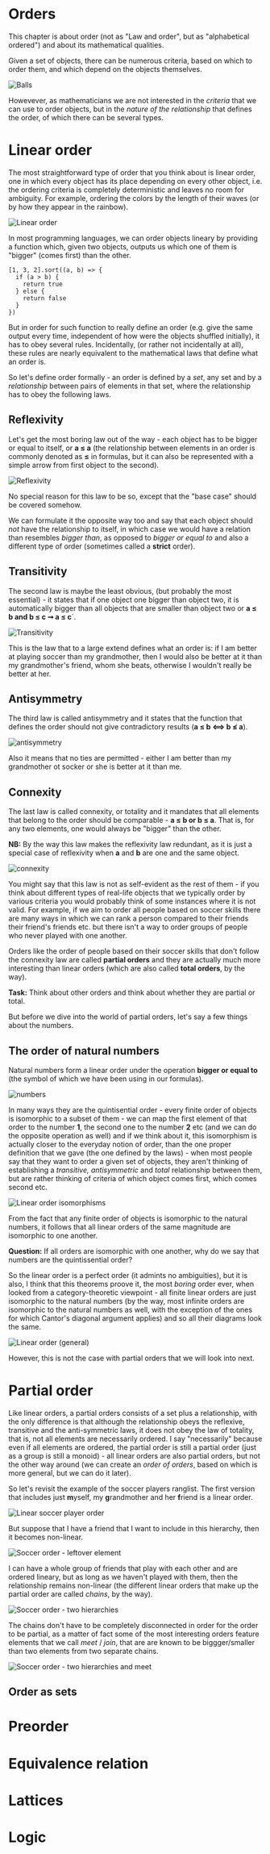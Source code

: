 <!--
---
layout: default
title: Orders
---
-->

Orders
===

This chapter is about order (not as "Law and order", but as "alphabetical ordered") and about its mathematical qualities. 

Given a set of objects, there can be numerous criteria, based on which to order them, and which depend on the objects themselves.

![Balls](balls.svg)

Howevever, as mathematicians we are not interested in the *criteria* that we can use to order objects, but in the *nature of the relationship* that defines the order, of which there can be several types.

Linear order
===

The most straightforward type of order that you think about is linear order, one in which every object has its place depending on every other object, i.e. the ordering criteria is completely deterministic and leaves no room for ambiguity. For example, ordering the colors by the length of their waves (or by how they appear in the rainbow).

![Linear order](linear_order.svg)

In most programming languages, we can order objects lineary by providing a function which, given two objects, outputs us which one of them is "bigger" (comes first) than the other.

```
[1, 3, 2].sort((a, b) => { 
  if (a > b) {
    return true 
  } else {
    return false
  } 
})
```

But in order for such function to really define an order (e.g. give the same output every time, independent of how were the objects shuffled initially), it has to obey several rules. Incidentally, (or rather not incidentally at all), these rules are nearly equivalent to the mathematical laws that define what an order is.

So let's define order formally - an order is defined by a *set*, any set and by a *relationship* between pairs of elements in that set, where the relationship has to obey the following laws.

Reflexivity 
---

Let's get the most boring law out of the way - each object has to be bigger or equal to itself, or **a ≤ a** (the relationship between elements in an order is commonly denoted as **≤** in formulas, but it can also be represented with a simple arrow from first object to the second). 

![Reflexivity](reflexivity.svg)

No special reason for this law to be so, except that the "base case" should be covered somehow. 

We can formulate it the opposite way too and say that each object should *not* have the relationship to itself, in which case we would have a relation than resembles *bigger than*, as opposed to *bigger or equal to* and also a different type of order (sometimes called a **strict** order).

Transitivity
---

The second law is maybe the least obvious, (but probably the most essential) - it states that if one object one bigger than object two, it is automatically bigger than all objects that are smaller than object two or **a ≤ b and b ≤ c ➞ a ≤ c**`. 

![Transitivity](transitivity.svg)

This is the law that to a large extend defines what an order is: if I am better at playing soccer than my grandmother, then I would also be better at it than my grandmother's friend, whom she beats, otherwise I wouldn't really be better at her.

Antisymmetry
---

The third law is called antisymmetry and it states that the function that defines the order should not give contradictory results (**a ≤ b ⟺ b ≰ a**). 

![antisymmetry](antisymmetry.svg)

Also it means that no ties are permitted - either I am better than my grandmother ot socker or she is better at it than me.

Connexity
---

The last law is called connexity, or totality and it mandates that all elements that belong to the order should be comparable - **a ≤ b or b ≤ a**. That is, for any two elements, one would always be "bigger" than the other. 

**NB:** By the way this law makes the reflexivity law redundant, as it is just a special case of reflexivity when **a** and **b** are one and the same object. 

![connexity](connexity.svg)

You might say that this law is not as self-evident as the rest of them - if you think about different types of real-life objects that we typically order by various criteria you would probably think of some instances where it is not valid. For example, if we aim to order all people based on soccer skills there are many ways in which we can rank a person compared to their friends their friend's friends etc. but there isn't a way to order groups of people who never played with one another.

Orders like the order of people based on their soccer skills that don't follow the connexity law are called **partial orders** and they are actually much more interesting than linear orders (which are also called **total orders**, by the way). 

**Task:** Think about other orders and think about whether they are partial or total.

But before we dive into the world of partial orders, let's say a few things about the numbers.

The order of natural numbers
---

Natural numbers form a linear order under the operation **bigger or equal to** (the symbol of which we have been using in our formulas).

![numbers](numbers.svg)

In many ways they are the quintisential order - every finite order of objects is isomorphic to a subset of them - we can map the first element of that order to the number **1**, the second one to the number **2** etc (and we can do the opposite operation as well) and if we think about it, this isomorphism is actually closer to the everyday notion of order, than the one proper definition that we gave (the one defined by the laws) - when most people say that they want to order a given set of objects, they aren't thinking of establishing a *transitive, antisymmetric* and *total* relationship between them, but are rather thinking of criteria of which object comes first, which comes second etc.

![Linear order isomorphisms](linear_order_isomorphism.svg)

From the fact that any finite order of objects is isomorphic to the natural numbers, it follows that all linear orders of the same magnitude are isomorphic to one another.

**Question:** If all orders are isomorphic with one another, why do we say that numbers are the quintissential order?

So the linear order is a perfect order (it admints no ambiguities), but it is also, I think that this theorems proove it, the most *boring* order ever, when looked from a category-theoretic viewpoint - all finite linear orders are just isomorphic to the natural numbers (by the way, most infinite orders are isomorphic to the natural numbers as well, with the exception of the ones for which Cantor's diagonal argument applies) and so all their diagrams look the same.

![Linear order (general)](general_linear_order.svg)

However, this is not the case with partial orders that we will look into next.

Partial order 
===

Like linear orders, a partial orders consists of a set plus a relationship, with the only difference is that although the relationship obeys the reflexive, transitive and the anti-symmetric laws, it does not obey the law of totality, that is, not all elements are necessarily ordered. I say "necessarily" because even if all elements are ordered, the partial order is still a partial order (just as a group is still a monoid) - all linear orders are also partial orders, but not the other way around (we can create an *order of orders*, based on which is more general, but we can do it later).

So let's revisit the example of the soccer players ranglist. The first version that includes just **m**yself, my **g**randmother and her **f**riend is a linear order.

![Linear soccer player order](player_order_linear.svg)

But suppose that I have a friend that I want to include in this hierarchy, then it becomes non-linear.

![Soccer order - leftover element](player_order_leftover.svg)

I can have a whole group of friends that play with each other and are ordered lineary, but as long as we haven't played with them, then the relationship remains non-linear (the different linear orders that make up the partial order are called *chains*, by the way).

![Soccer order - two hierarchies](player_order_two.svg)

The chains don't have to be completely disconnected in order for the order to be partial, as a matter of fact some of the most interesting orders feature elements that we call *meet* / *join*, that are are known to be biggger/smaller than two elements from two separate chains.

![Soccer order - two hierarchies and meet](player_order_two_meet.svg)

Order as sets
---

Preorder
===

Equivalence relation
===

Lattices
===

Logic
===
